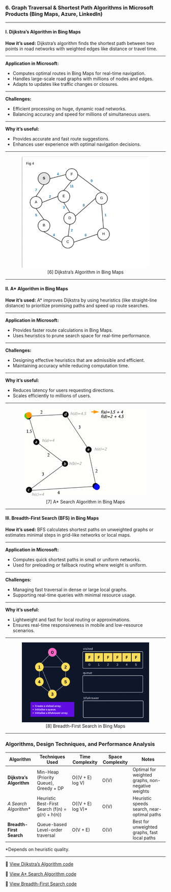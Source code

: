 
### **6. Graph Traversal & Shortest Path Algorithms in Microsoft Products (Bing Maps, Azure, LinkedIn)**

---

#### I. Dijkstra’s Algorithm in Bing Maps

**How it’s used:**
Dijkstra’s algorithm finds the shortest path between two points in road networks with weighted edges like distance or travel time.

---

**Application in Microsoft:**

* Computes optimal routes in Bing Maps for real-time navigation.
* Handles large-scale road graphs with millions of nodes and edges.
* Adapts to updates like traffic changes or closures.

---

**Challenges:**

* Efficient processing on huge, dynamic road networks.
* Balancing accuracy and speed for millions of simultaneous users.

---

**Why it’s useful:**

* Provides accurate and fast route suggestions.
* Enhances user experience with optimal navigation decisions.

---

<p align="center">
  <img src="https://github.com/Sindhuhurakadli/sindhu_portfolio.io/blob/main/images/Dijkstra.gif?raw=true" alt="Dijkstra Algorithm" width="400">
  <br>
  [6] Dijkstra’s Algorithm in Bing Maps
</p>

---

#### II. A\* Algorithm in Bing Maps

**How it’s used:**
A\* improves Dijkstra by using heuristics (like straight-line distance) to prioritize promising paths and speed up route searches.

---

**Application in Microsoft:**

* Provides faster route calculations in Bing Maps.
* Uses heuristics to prune search space for real-time performance.

---

**Challenges:**

* Designing effective heuristics that are admissible and efficient.
* Maintaining accuracy while reducing computation time.

---

**Why it’s useful:**

* Reduces latency for users requesting directions.
* Scales efficiently to millions of users.

---

<p align="center">
  <img src="https://github.com/Sindhuhurakadli/sindhu_portfolio.io/blob/main/images/A_search.gif?raw=true" alt="A* Search Algorithm" width="400">
  <br>
  [7] A* Search Algorithm in Bing Maps
</p>

---

#### III. Breadth-First Search (BFS) in Bing Maps

**How it’s used:**
BFS calculates shortest paths on unweighted graphs or estimates minimal steps in grid-like networks or local maps.

---

**Application in Microsoft:**

* Computes quick shortest paths in small or uniform networks.
* Used for preloading or fallback routing where weight is uniform.

---

**Challenges:**

* Managing fast traversal in dense or large local graphs.
* Supporting real-time queries with minimal resource usage.

---

**Why it’s useful:**

* Lightweight and fast for local routing or approximations.
* Ensures real-time responsiveness in mobile and low-resource scenarios.

---

<p align="center">
  <img src="https://github.com/Sindhuhurakadli/sindhu_portfolio.io/blob/main/images/BFS.gif?raw=true" alt="Breadth First Search" width="400">
  <br>
  [8] Breadth-First Search in Bing Maps
</p>

---

###  Algorithms, Design Techniques, and Performance Analysis

| Algorithm                | Techniques Used                                  | Time Complexity    | Space Complexity | Notes                                             |
| ------------------------ | ------------------------------------------------ | ------------------ | ---------------- | ------------------------------------------------- |
| **Dijkstra’s Algorithm** | Min-Heap (Priority Queue), Greedy + DP           | O((V + E) log V)   | O(V)             | Optimal for weighted graphs, non-negative weights |
| **A* Search Algorithm*\* | Heuristic Best-First Search (f(n) = g(n) + h(n)) | O((V + E) log V)\* | O(V)             | Heuristic speeds search, near-optimal paths       |
| **Breadth-First Search** | Queue-based Level-order traversal                | O(V + E)           | O(V)             | Best for unweighted graphs, fast local paths      |

\*Depends on heuristic quality.

---

🔗 [View Dijkstra’s Algorithm code](https://github.com/Sindhuhurakadli/sindhu_portfolio.io/blob/main/codes/dijkstra.cpp)

🔗 [View A\* Search Algorithm code](https://github.com/Sindhuhurakadli/sindhu_portfolio.io/blob/main/codes/A_search)

🔗 [View Breadth-First Search code](https://github.com/Sindhuhurakadli/sindhu_portfolio.io/blob/main/codes/bfs.cpp)

